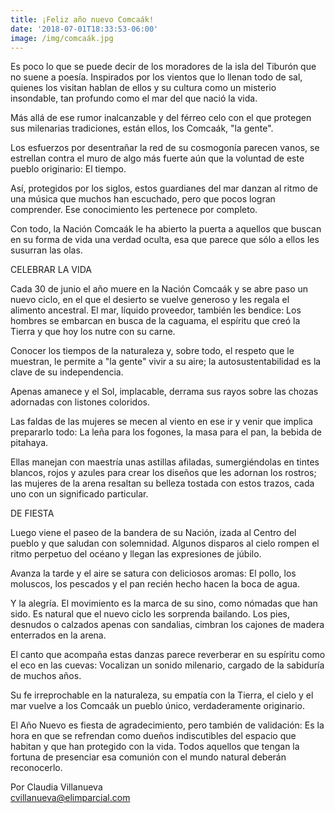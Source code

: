```yaml
---
title: ¡Feliz año nuevo Comcaák!
date: '2018-07-01T18:33:53-06:00'
image: /img/comcaák.jpg
---
```

Es poco lo que se puede decir de los moradores de la isla del Tiburón que no suene a poesía. Inspirados por los vientos que lo llenan todo de sal, quienes los visitan hablan de ellos y su cultura como un misterio insondable, tan profundo como el mar del que nació la vida.

Más allá de ese rumor inalcanzable y del férreo celo con el que protegen sus milenarias tradiciones, están ellos, los Comcaák, "la gente". 

Los esfuerzos por desentrañar la red de su cosmogonía parecen vanos, se estrellan contra el muro de algo más fuerte aún que la voluntad de este pueblo originario: El tiempo. 

Así, protegidos por los siglos, estos guardianes del mar danzan al ritmo de una música que muchos han escuchado, pero que pocos logran comprender. Ese conocimiento les pertenece por completo. 

Con todo, la Nación Comcaák le ha abierto la puerta a aquellos que buscan en su forma de vida una verdad oculta, esa que parece que sólo a ellos les susurran las olas. 

CELEBRAR LA VIDA

Cada 30 de junio el año muere en la Nación Comcaák y se abre paso un nuevo ciclo, en el que el desierto se vuelve generoso y les regala el alimento ancestral. El mar, líquido proveedor, también les bendice: Los hombres se embarcan en busca de la caguama, el espíritu que creó la Tierra y que hoy los nutre con su carne. 

Conocer los tiempos de la naturaleza y, sobre todo, el respeto que le muestran, le permite a "la gente" vivir a su aire; la autosustentabilidad es la clave de su independencia. 

Apenas amanece y el Sol, implacable, derrama sus rayos sobre las chozas adornadas con listones coloridos. 

Las faldas de las mujeres se mecen al viento en ese ir y venir que implica prepararlo todo: La leña para los fogones, la masa para el pan, la bebida de pitahaya. 

Ellas manejan con maestría unas astillas afiladas, sumergiéndolas en tintes blancos, rojos y azules para crear los diseños que les adornan los rostros; las mujeres de la arena resaltan su belleza tostada con estos trazos, cada uno con un significado particular. 

DE FIESTA 

Luego viene el paseo de la bandera de su Nación, izada al Centro del pueblo y que saludan con solemnidad. Algunos disparos al cielo rompen el ritmo perpetuo del océano y llegan las expresiones de júbilo. 

Avanza la tarde y el aire se satura con deliciosos aromas: El pollo, los moluscos, los pescados y el pan recién hecho hacen la boca de agua. 

Y la alegría. El movimiento es la marca de su sino, como nómadas que han sido. Es natural que el nuevo ciclo les sorprenda bailando. Los pies, desnudos o calzados apenas con sandalias, cimbran los cajones de madera enterrados en la arena. 

El canto que acompaña estas danzas parece reverberar en su espíritu como el eco en las cuevas: Vocalizan un sonido milenario, cargado de la sabiduría de muchos años. 

Su fe irreprochable en la naturaleza, su empatía con la Tierra, el cielo y el mar vuelve a los Comcaák un pueblo único, verdaderamente originario. 

El Año Nuevo es fiesta de agradecimiento, pero también de validación: Es la hora en que se refrendan como dueños indiscutibles del espacio que habitan y que han protegido con la vida. Todos aquellos que tengan la fortuna de presenciar esa comunión con el mundo natural deberán reconocerlo. 

Por Claudia Villanueva\
cvillanueva@elimparcial.com
